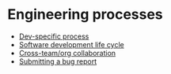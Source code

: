 # Engineering processes

- [Dev-specific process](../dev/process/index.md)
- [Software development life cycle](sdlc.md)
- [Cross-team/org collaboration](cross-team-collab.md)
- [Submitting a bug report](submitting-a-bug-report.md)
